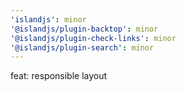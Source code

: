 ```yaml
---
'islandjs': minor
'@islandjs/plugin-backtop': minor
'@islandjs/plugin-check-links': minor
'@islandjs/plugin-search': minor
---
```


feat: responsible layout
